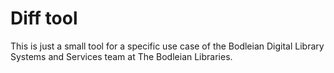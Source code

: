 # Diff tool

This is just a small tool for a specific use case of
the Bodleian Digital Library Systems and Services team
at The Bodleian Libraries.
